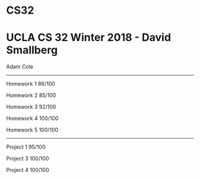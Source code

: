 # CS32
# UCLA CS 32 Winter 2018 - David Smallberg

Adam Cole

------------------------

Homework 1    86/100

Homework 2    85/100

Homework 3    92/100

Homework 4    100/100

Homework 5    100/100

-------------------------

Project 1   95/100

Project 3   100/100

Project 4   100/100
